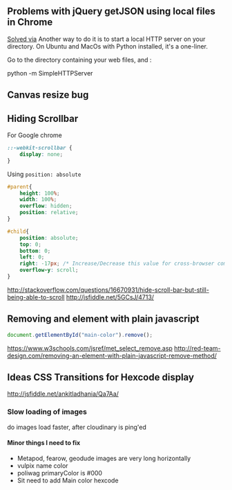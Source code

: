## Problems with jQuery getJSON using local files in Chrome

[Solved via](http://stackoverflow.com/questions/2541949/problems-with-jquery-getjson-using-local-files-in-chrome)
Another way to do it is to start a local HTTP server on your directory. On Ubuntu and MacOs with Python installed, it's a one-liner.

Go to the directory containing your web files, and :

python -m SimpleHTTPServer


## Canvas resize bug


## Hiding Scrollbar
For Google chrome
```css
::-webkit-scrollbar {
    display: none;
}
```
Using ```position: absolute```
```css
#parent{
    height: 100%;
    width: 100%;
    overflow: hidden;
    position: relative;
}

#child{
    position: absolute;
    top: 0;
    bottom: 0;
    left: 0;
    right: -17px; /* Increase/Decrease this value for cross-browser compatibility */
    overflow-y: scroll;
}
```

http://stackoverflow.com/questions/16670931/hide-scroll-bar-but-still-being-able-to-scroll
http://jsfiddle.net/5GCsJ/4713/


## Removing and element with plain javascript
```js
document.getElementById("main-color").remove();
```


https://www.w3schools.com/jsref/met_select_remove.asp
http://red-team-design.com/removing-an-element-with-plain-javascript-remove-method/


## Ideas CSS Transitions for Hexcode display
http://jsfiddle.net/ankitladhania/Qa7Aa/

### Slow loading of images

  do images load faster, after cloudinary is ping'ed

#### Minor things I need to fix
- Metapod, fearow, geodude images are very long horizontally
- vulpix name color
- poliwag primaryColor is #000
- Sit need to add Main color hexcode
